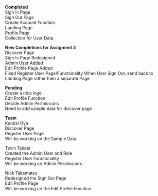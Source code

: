 **Completed**  
Sign In Page  
Sign Out Page  
Create Account Function  
Landing Page   
Profile Page  
Collection for User Data  

**New Completions for Assigment 3**  
Discover Page  
Sign In Page Redesigned  
Admin User Added  
Edit Profile Page Added  
Fixed Register User Page/Functoinality
When User Sign Out, send back to Landing Page rather then a separate Page  

**Pending**  
Create a nice logo  
Edit Profile Function  
Decide Admin Permissions    
Need to add sample data for discover page  

**Team**  
Kendal Oya   
  Discover Page  
  Register User Page  
  Will be working on the Sample Data  
  
Tevin Takata  
  Created the Admin User and Role  
  Register User Functionality  
  Will be working on Admin Permissions  
  
Nick Takamatsu  
  Redesigned the Sign Out Page  
  Edit Profile Page  
  Will be working on the Edit Profile Function  
  

